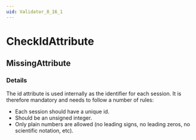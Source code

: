 ```yaml
---
uid: Validator_8_16_1
---
```


# CheckIdAttribute

## MissingAttribute

<!-- Description, Properties, ... sections are auto-generated. -->
<!-- REPLACE ME AUTO-GENERATION -->

### Details

The id attribute is used internally as the identifier for each session.
It is therefore mandatory and needs to follow a number of rules:
- Each session should have a unique id.
- Should be an unsigned integer.
- Only plain numbers are allowed (no leading signs, no leading zeros, no scientific notation, etc).

<!-- Uncomment to add example code -->
<!--### Example code-->
